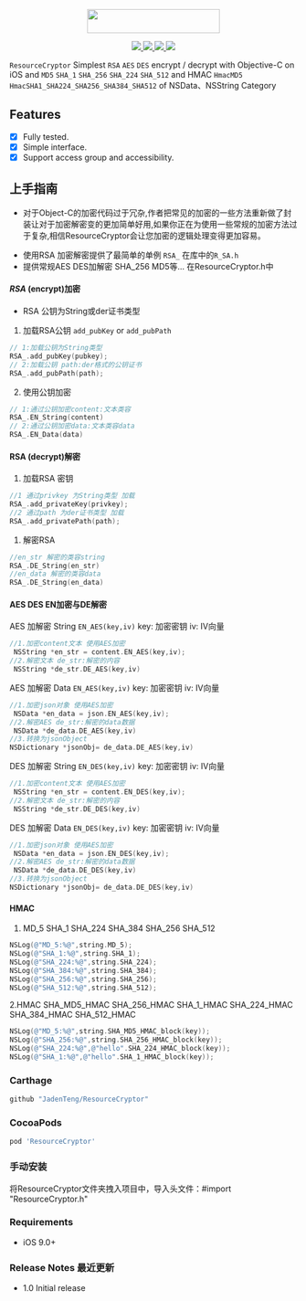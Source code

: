
<p align="center">
<img src="https://github.com/JadenTeng/ResourceCryptor/blob/master/banner.jpg" width="232" height="42"/>
</p>

<p align="center">

<a href="https://github.com/JadenTeng/ResourceCryptor">
<img src="https://travis-ci.com/JadenTeng/ResourceCryptor.svg?branch=master">
</a>

<a href="https://codecov.io/gh/JadenTeng/ResourceCryptor">
  <img src="https://codecov.io/gh/JadenTeng/ResourceCryptor/branch/master/graph/badge.svg" />
</a>

<a href="https://github.com/Carthage/Carthage/">
   <img src="https://img.shields.io/badge/Carthage-Compatible-4BC51D">
</a>

<a href="https://github.com/CocoaPods/CocoaPods">
   <img src="https://img.shields.io/badge/CocoaPods-Compatible-orange">
</a>

</P>

`ResourceCryptor` Simplest `RSA` `AES` `DES` encrypt / decrypt with Objective-C on iOS and  `MD5` `SHA_1` `SHA_256` `SHA_224` `SHA_512` and HMAC `HmacMD5` `HmacSHA1_SHA224_SHA256_SHA384_SHA512` of NSData、NSString Category 

## Features
- [x] Fully tested.
- [x] Simple interface.
- [x] Support access group and accessibility.

## 上手指南
- 对于Object-C的加密代码过于冗杂,作者把常见的加密的一些方法重新做了封装让对于加密解密变的更加简单好用,如果你正在为使用一些常规的加密方法过于复杂,相信ResourceCryptor会让您加密的逻辑处理变得更加容易。

* 使用RSA 加密解密提供了最简单的单例 `RSA_` 在库中的`R_SA.h` 
* 提供常规AES DES加解密 SHA_256 MD5等... 在ResourceCryptor.h中

#### *RSA* (encrypt)加密
* RSA 公钥为String或der证书类型
1. 加载RSA公钥 `add_pubKey`  or `add_pubPath`
```objective-c
// 1:加载公钥为String类型 
RSA_.add_pubKey(pubkey);
// 2:加载公钥 path:der格式的公钥证书
RSA_.add_pubPath(path);
```
2. 使用公钥加密
```objective-c
// 1:通过公钥加密content:文本类容
RSA_.EN_String(content)
// 2:通过公钥加密data:文本类容data
RSA_.EN_Data(data)
```
#### RSA (decrypt)解密
1. 加载RSA 密钥 
```objective-c
//1 通过privkey 为String类型 加载 
RSA_.add_privateKey(privkey);
//2 通过path 为der证书类型 加载 
RSA_.add_privatePath(path);
```
1. 解密RSA 
```objective-c
//en_str 解密的类容string
RSA_.DE_String(en_str)
//en_data 解密的类容data
RSA_.DE_String(en_data)
```
#### AES DES  EN加密与DE解密

AES 加解密 String `EN_AES(key,iv)`  key: 加密密钥 iv:  IV向量
```objective-c
//1.加密content文本 使用AES加密
 NSString *en_str = content.EN_AES(key,iv);
//2.解密文本 de_str:解密的内容
 NSString *de_str.DE_AES(key,iv)
```
AES 加解密 Data `EN_AES(key,iv)`  key: 加密密钥 iv:  IV向量
```objective-c
//1.加密json对象 使用AES加密
 NSData *en_data = json.EN_AES(key,iv);
//2.解密AES de_str:解密的data数据
 NSData *de_data.DE_AES(key,iv)
//3.转换为jsonObject
NSDictionary *jsonObj= de_data.DE_AES(key,iv)
```
DES 加解密 String `EN_DES(key,iv)`  key: 加密密钥 iv:  IV向量
```objective-c
//1.加密content文本 使用AES加密
 NSString *en_str = content.EN_DES(key,iv);
//2.解密文本 de_str:解密的内容
 NSString *de_str.DE_DES(key,iv)
```
DES 加解密 Data `EN_DES(key,iv)`  key: 加密密钥 iv:  IV向量
```objective-c
//1.加密json对象 使用AES加密
 NSData *en_data = json.EN_DES(key,iv);
//2.解密AES de_str:解密的data数据
 NSData *de_data.DE_DES(key,iv)
//3.转换为jsonObject
NSDictionary *jsonObj= de_data.DE_DES(key,iv)
```
#### HMAC 
1. MD_5 SHA_1 SHA_224 SHA_384 SHA_256 SHA_512
```objective-c
NSLog(@"MD_5:%@",string.MD_5);
NSLog(@"SHA_1:%@",string.SHA_1);
NSLog(@"SHA_224:%@",string.SHA_224);
NSLog(@"SHA_384:%@",string.SHA_384);
NSLog(@"SHA_256:%@",string.SHA_256);
NSLog(@"SHA_512:%@",string.SHA_512);
```
2.HMAC  SHA_MD5_HMAC SHA_256_HMAC SHA_1_HMAC SHA_224_HMAC SHA_384_HMAC SHA_512_HMAC
```objective-c
NSLog(@"MD_5:%@",string.SHA_MD5_HMAC_block(key));
NSLog(@"SHA_256:%@",string.SHA_256_HMAC_block(key));
NSLog(@"SHA_224:%@",@"hello".SHA_224_HMAC_block(key));
NSLog(@"SHA_1:%@",@"hello".SHA_1_HMAC_block(key));
```
### Carthage
```objective-c
github "JadenTeng/ResourceCryptor"
```
### CocoaPods
```ruby
pod 'ResourceCryptor'  
```
### 手动安装
将ResourceCryptor文件夹拽入项目中，导入头文件：#import "ResourceCryptor.h"

### Requirements
- iOS 9.0+

###  Release Notes 最近更新     
- 1.0 Initial release

